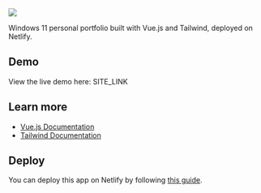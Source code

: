 <img src="https://i.imgur.com/WliUpFA.jpg">

Windows 11 personal portfolio built with Vue.js and Tailwind, deployed on Netlify.

## Demo

<!-- To add -->

View the live demo here: SITE_LINK

## Learn more

- <a href="https://vuejs.org/guide/introduction.html">Vue.js Documentation</a>
- <a href="https://tailwindcss.com/docs/installation">Tailwind Documentation</a>

## Deploy

You can deploy this app on Netlify by following <a href="https://www.netlify.com/with/vue/">this guide</a>.
